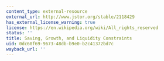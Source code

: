 ```yaml
---
content_type: external-resource
external_url: http://www.jstor.org/stable/2118429
has_external_license_warning: true
license: https://en.wikipedia.org/wiki/All_rights_reserved
status: ''
title: Saving, Growth, and Liquidity Constraints
uid: 0dc60f69-9673-48db-b9e0-b2c41372bd7c
wayback_url: ''
---
```

